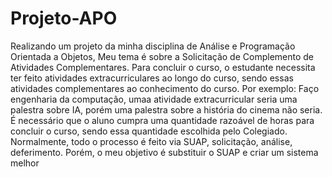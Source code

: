 # Projeto-APO
Realizando um projeto da minha disciplina de Análise e Programação Orientada a Objetos,
Meu tema é sobre a Solicitação de Complemento de Atividades Complementares.
Para concluir o curso, o estudante necessita ter feito atividades extracurriculares ao longo do curso, sendo essas atividades complementares ao conhecimento do curso.
Por exemplo: Faço engenharia da computação, umaa atividade extracurricular seria uma palestra sobre IA, porém uma palestra sobre a história do cinema não seria.
É necessário que o aluno cumpra uma quantidade razoável de horas para concluir o curso, sendo essa quantidade escolhida pelo Colegiado.
Normalmente, todo o processo é feito via SUAP, solicitação, análise, deferimento. Porém, o meu objetivo é substituir o SUAP e criar um sistema melhor
